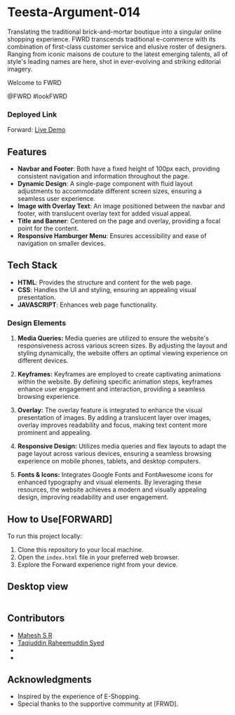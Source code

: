 # Teesta-Argument-014

Translating the traditional brick-and-mortar boutique into a singular online shopping experience. FWRD transcends traditional e-commerce with its combination of first-class customer service and elusive roster of designers. Ranging from iconic maisons de couture to the latest emerging talents, all of style's leading names are here, shot in ever-evolving and striking editorial imagery.

Welcome to FWRD

@FWRD
#lookFWRD

### Deployed Link

Forward:
[Live Demo]()

## Features

- **Navbar and Footer**: Both have a fixed height of 100px each, providing consistent navigation and information throughout the page.
- **Dynamic Design**: A single-page component with fluid layout adjustments to accommodate different screen sizes, ensuring a seamless user experience.
- **Image with Overlay Text**: An image positioned between the navbar and footer, with translucent overlay text for added visual appeal.
- **Title and Banner**: Centered on the page and overlay, providing a focal point for the content.
- **Responsive Hamburger Menu**: Ensures accessibility and ease of navigation on smaller devices.

## Tech Stack

- **HTML**: Provides the structure and content for the web page.
- **CSS**: Handles the UI and styling, ensuring an appealing visual presentation.
- **JAVASCRIPT**: Enhances web page functionality.

### Design Elements

1. **Media Queries:**
   Media queries are utilized to ensure the website's responsiveness across various screen sizes. By adjusting the layout and styling dynamically, the website offers an optimal viewing experience on different devices.

2. **Keyframes:**
   Keyframes are employed to create captivating animations within the website. By defining specific animation steps, keyframes enhance user engagement and interaction, providing a seamless browsing experience.

3. **Overlay:**
   The overlay feature is integrated to enhance the visual presentation of images. By adding a translucent layer over images, overlay improves readability and focus, making text content more prominent and appealing.
4. **Responsive Design:**
   Utilizes media queries and flex layouts to adapt the page layout across various devices, ensuring a seamless browsing experience on mobile phones, tablets, and desktop computers.

5. **Fonts & Icons:**
   Integrates Google Fonts and FontAwesome icons for enhanced typography and visual elements. By leveraging these resources, the website achieves a modern and visually appealing design, improving readability and user engagement.

## How to Use[FORWARD]

To run this project locally:

1. Clone this repository to your local machine.
2. Open the `index.html` file in your preferred web browser.
3. Explore the Forward experience right from your device.

## Desktop view

<img src="./casio/desktopview.png" alt="">

## Contributors

- [Mahesh S R](https://github.com/mahesh06111999)
- [Taqiuddin Raheemuddin Syed](https://github.com/mr-taqi)
- []()
- []()

## Acknowledgments

- Inspired by the experience of E-Shopping.
- Special thanks to the supportive community at [FRWD].
